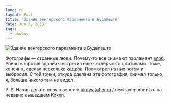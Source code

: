 ```yaml
---
lang: ru
layout: Post
title: 'Здание венгерского парламента в Будапеште'
date: Jun 3, 2013
tags:
  - photos
---
```


![Здание венгерского парламента в Будапеште](photo://36)

Фотографы — странные люди. Почему-то все снимают парламент [влоб](http://500px.com/search?utf8=✓&q=budapest+parliament). Ровно напротив здания я встретил ещё четверых со штативами. Тоже, конечно, сделал несколько кадров. Посмотрел на них потом и выбросил. С той точки, откуда сделана эта фотография, снимал только я, больше никого там не видел.

P. S. Начал делать новую версию [birdwatcher.ru](http://birdwatcher.ru/) / decisivemoment.ru на недавно вышедшем [Koken](http://koken.me/).
